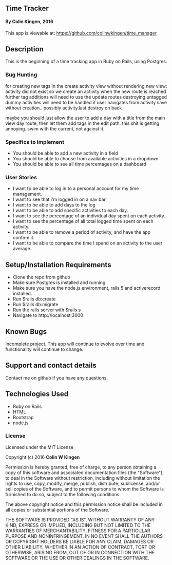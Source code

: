 ## Time Tracker

#### By Colin Kingen, 2016

This app is viewable at: https://github.com/colinwkingen/time_manager

## Description

This is the beginning of a time tracking app in Ruby on Rails, using Postgres.

### Bug Hunting

for creating new tags in the create activity view without rendering new view:
activity did not exist so we create an activity when the new route is reached
further tag additions will need to use the update routes
destroying untagged dummy activities will need to be handled if user navigates from activity save without creation.. possibly activity.last.destroy on back


maybe you should just allow the user to add a day with a title from the main view day route, then let them add tags in the edit path. this shit is getting annoying. swim with the current, not against it.

### Specifics to implement
* You should be able to add a new activity in a field
* You should be able to choose from available activities in a dropdown
* You should be able to see all time percentages on a dashboard
### User Stories
* I want tp be able to log in to a personal account for my time management.
* I want to see that i'm logged in on a nav bar
* I want to be able to add days to the log
* I want to be able to add specific activities to each day.
* I want to see the percentage of an individual day spent on each activity.
* I want to see the percentage of all total logged time spent on each activity.
* I want to be able to remove a period of activity, and have the app confirm it.
* I want to be able to compare the time I spend on an activity to the user average.



## Setup/Installation Requirements

* Clone the repo from github
* Make sure Postgres is installed and running
* Make sure you have the node.js environment, rails 5 and activerecord installed.
* Run $rails db:create
* Run $rails db:migrate
* Run the rails server with $rails s
* Navigate to http://localhost:3000

## Known Bugs

Incomplete project. This app will continue to evolve over time and functionality will
continue to change.

## Support and contact details

Contact me on github if you have any questions.

## Technologies Used

* Ruby on Rails
* HTML
* Bootstrap
* node.js


### License

Licensed under the MIT License

Copyright (c) 2016 **Colin W Kingen**

Permission is hereby granted, free of charge, to any person obtaining a copy of this software and associated documentation files (the "Software"), to deal in the Software without restriction, including without limitation the rights to use, copy, modify, merge, publish, distribute, sublicense, and/or sell copies of the Software, and to permit persons to whom the Software is furnished to do so, subject to the following conditions:

The above copyright notice and this permission notice shall be included in all copies or substantial portions of the Software.

THE SOFTWARE IS PROVIDED "AS IS", WITHOUT WARRANTY OF ANY KIND, EXPRESS OR IMPLIED, INCLUDING BUT NOT LIMITED TO THE WARRANTIES OF MERCHANTABILITY, FITNESS FOR A PARTICULAR PURPOSE AND NONINFRINGEMENT. IN NO EVENT SHALL THE AUTHORS OR COPYRIGHT HOLDERS BE LIABLE FOR ANY CLAIM, DAMAGES OR OTHER LIABILITY, WHETHER IN AN ACTION OF CONTRACT, TORT OR OTHERWISE, ARISING FROM, OUT OF OR IN CONNECTION WITH THE SOFTWARE OR THE USE OR OTHER DEALINGS IN THE SOFTWARE.

